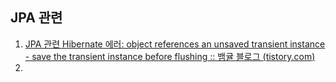 ## JPA 관련
1) [JPA 관련 Hibernate 에러: object references an unsaved transient instance - save the transient instance before flushing :: 뱀귤 블로그 (tistory.com)](https://bcp0109.tistory.com/344)
2) 